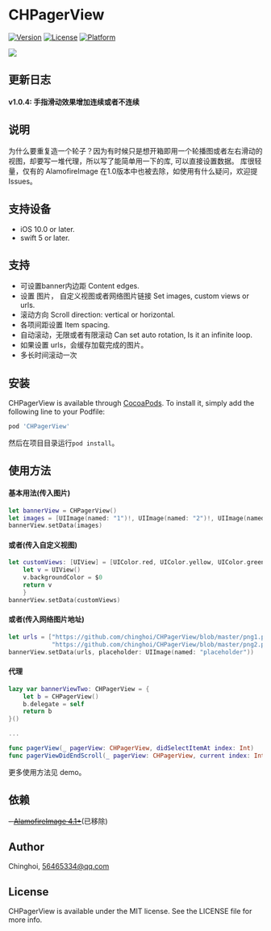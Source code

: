 # CHPagerView

[![Version](https://img.shields.io/github/v/tag/chinghoi/CHPagerView)](https://cocoapods.org/pods/CHPagerView)
[![License](https://img.shields.io/cocoapods/l/CHPagerView.svg?style=flat)](https://cocoapods.org/pods/CHPagerView)
[![Platform](https://img.shields.io/cocoapods/p/CHPagerView?color=green)](https://cocoapods.org/pods/CHPagerView)

![](https://github.com/chinghoi/CHPagerView/blob/master/demo.gif)

## 更新日志
#### v1.0.4: 手指滑动效果增加连续或者不连续

## 说明

为什么要重复造一个轮子？因为有时候只是想开箱即用一个轮播图或者左右滑动的视图，却要写一堆代理，所以写了能简单用一下的库, 可以直接设置数据。
库很轻量，仅有的 AlamofireImage 在1.0版本中也被去除，如使用有什么疑问，欢迎提 Issues。

## 支持设备
- iOS 10.0 or later.
- swift 5 or later.

## 支持
- 可设置banner内边距 Content edges.
- 设置 图片， 自定义视图或者网络图片链接 Set images, custom views or urls.
- 滚动方向 Scroll direction: vertical or horizontal.
- 各项间距设置 Item spacing.
- 自动滚动，无限或者有限滚动 Can set auto rotation, Is it an infinite loop.
- 如果设置 urls，会缓存加载完成的图片。
- 多长时间滚动一次

## 安装

CHPagerView is available through [CocoaPods](https://cocoapods.org). To install
it, simply add the following line to your Podfile:

```ruby
pod 'CHPagerView'
```

然后在项目目录运行`pod install`。

## 使用方法
#### 基本用法(传入图片)
```swift
let bannerView = CHPagerView()
let images = [UIImage(named: "1")!, UIImage(named: "2")!, UIImage(named: "3")!]
bannerView.setData(images)
```
#### 或者(传入自定义视图)
```swift
let customViews: [UIView] = [UIColor.red, UIColor.yellow, UIColor.green].map {
    let v = UIView()
    v.backgroundColor = $0
    return v
    } 
bannerView.setData(customViews)
```
#### 或者(传入网络图片地址)
```swift
let urls = ["https://github.com/chinghoi/CHPagerView/blob/master/png1.png?raw=true",
            "https://github.com/chinghoi/CHPagerView/blob/master/png2.png?raw=true"]
bannerView.setData(urls, placeholder: UIImage(named: "placeholder"))

```
#### 代理
```swift
lazy var bannerViewTwo: CHPagerView = {
    let b = CHPagerView()
    b.delegate = self
    return b
}()

...

func pagerView(_ pagerView: CHPagerView, didSelectItemAt index: Int)
func pagerViewDidEndScroll(_ pagerView: CHPagerView, current index: Int)

```
更多使用方法见 demo。


## 依赖
~~- [AlamofireImage 4.1+](https://github.com/Alamofire/AlamofireImage)~~(已移除)

## Author

Chinghoi, 56465334@qq.com

## License

CHPagerView is available under the MIT license. See the LICENSE file for more info.
